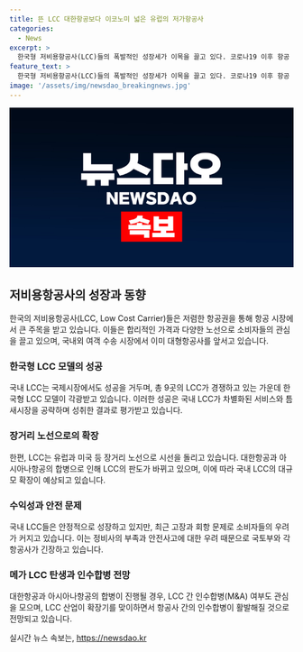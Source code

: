 ```yaml
---
title: 뜬 LCC 대한항공보다 이코노미 넓은 유럽의 저가항공사
categories:
  - News
excerpt: >
  한국형 저비용항공사(LCC)들의 폭발적인 성장세가 이목을 끌고 있다. 코로나19 이후 항공 수요 증가와 함께 LCC가 대형항공사를 앞섰으며, 국내 LCC는 총 9곳으로 발전했다. 한국형 LCC는 차별화된 서비스와 틈새시장 공략으로 성공하며, 유럽과 미국 등 장거리 노선으로 진출하고 있다. 하지만 고장·회항 등의 문제로 우려도 나오고 있으며, 대한항공과 아시아나항공 간 합병으로 메가 LCC 탄생을 예상하고 있다. LCC 업계는 앞으로의 대규모 인수합병(M&A)을 예상하고 있다.
feature_text: >
  한국형 저비용항공사(LCC)들의 폭발적인 성장세가 이목을 끌고 있다. 코로나19 이후 항공 수요 증가와 함께 LCC가 대형항공사를 앞섰으며, 국내 LCC는 총 9곳으로 발전했다. 한국형 LCC는 차별화된 서비스와 틈새시장 공략으로 성공하며, 유럽과 미국 등 장거리 노선으로 진출하고 있다. 하지만 고장·회항 등의 문제로 우려도 나오고 있으며, 대한항공과 아시아나항공 간 합병으로 메가 LCC 탄생을 예상하고 있다. LCC 업계는 앞으로의 대규모 인수합병(M&A)을 예상하고 있다.
image: '/assets/img/newsdao_breakingnews.jpg'
---
```


<p><img src="/assets/img/newsdao_breakingnews.jpg" alt="bookingtag 속보" /></p>

<h2 data-ke-size="size26">저비용항공사의 성장과 동향</h2>

<p data-ke-size="size16">한국의 저비용항공사(LCC, Low Cost Carrier)들은 저렴한 항공권을 통해 항공 시장에서 큰 주목을 받고 있습니다. 이들은 합리적인 가격과 다양한 노선으로 소비자들의 관심을 끌고 있으며, 국내외 여객 수송 시장에서 이미 대형항공사를 앞서고 있습니다.</p>

<h3>한국형 LCC 모델의 성공</h3>

<p data-ke-size="size16">국내 LCC는 국제시장에서도 성공을 거두며, 총 9곳의 LCC가 경쟁하고 있는 가운데 한국형 LCC 모델이 각광받고 있습니다. 이러한 성공은 국내 LCC가 차별화된 서비스와 틈새시장을 공략하며 성취한 결과로 평가받고 있습니다.</p>

<h3>장거리 노선으로의 확장</h3>

<p data-ke-size="size16">한편, LCC는 유럽과 미국 등 장거리 노선으로 시선을 돌리고 있습니다. 대한항공과 아시아나항공의 합병으로 인해 LCC의 판도가 바뀌고 있으며, 이에 따라 국내 LCC의 대규모 확장이 예상되고 있습니다.</p>

<h3>수익성과 안전 문제</h3>

<p data-ke-size="size16">국내 LCC들은 안정적으로 성장하고 있지만, 최근 고장과 회항 문제로 소비자들의 우려가 커지고 있습니다. 이는 정비사의 부족과 안전사고에 대한 우려 때문으로 국토부와 각 항공사가 긴장하고 있습니다.</p>

<h3>메가 LCC 탄생과 인수합병 전망</h3>

<p data-ke-size="size16">대한항공과 아시아나항공의 합병이 진행될 경우, LCC 간 인수합병(M&A) 여부도 관심을 모으며, LCC 산업이 확장기를 맞이하면서 항공사 간의 인수합병이 활발해질 것으로 전망되고 있습니다.</p>
실시간 뉴스 속보는, <a href="https://newsdao.kr" rel="dofollow">https://newsdao.kr</a>


